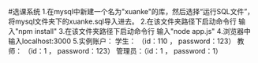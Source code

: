 #选课系统
1.在mysql中新建一个名为"xuanke"的库，然后选择“运行SQL文件”，将mysql文件夹下的xuanke.sql导入进去。
2.在该文件夹路径下启动命令行  输入"npm install"
3.在该文件夹路径下启动命令行 输入"node app.js"
4.浏览器中输入localhost:3000
5.实例账户： 学生：  （id：110 ， password：123）
            教师：  （id：1 ， password：123）
            管理员：（id：1 ， password：1）
